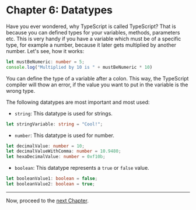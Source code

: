 # Chapter 6: Datatypes
Have you ever wondered, why TypeScript is called TypeScript? That is because you can defined types for your variables, methods, parameters etc. This is very handy if you have a variable which must be of a specific type, for example a number, because it later gets multiplied by another number. Let's see, how it works:
```typescript
let mustBeNumeric: number = 5;
console.log("Multiplied by 10 is " + mustBeNumeric * 10)
```
You can define the type of a variable after a colon. This way, the TypeScript compiler will thow an error, if the value you want to put in the variable is the wrong type.

The following datatypes are most important and most used:

* `string`: This datatype is used for strings.
```typescript
let stringVariable: string = "Cool!";
```

* `number`: This datatype is used for number.
```typescript
let decimalValue: number = 10;
let decimalValueWithComma: number = 10.9480;
let hexaDecimalValue: number = 0xf10b;
```

* `boolean`: This datatype represents a `true` or `false` value.
```typescript
let booleanValue1: boolean = false;
let booleanValue2: boolean = true;
```

---
Now, proceed to the [next Chapter](./07_Conditions.md).